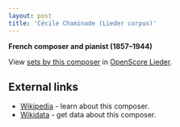 ```yaml
---
layout: post
title: 'Cécile Chaminade (Lieder corpus)'
---
```


__French composer and pianist (1857–1944)__

View [sets by this composer] in [OpenScore Lieder].

[sets by this composer]: https://musescore.com/openscore-lieder-corpus/sets?order=title&text=Chaminade,+Cécile
[OpenScore Lieder]: https://musescore.com/openscore-lieder-corpus

## External links

- [Wikipedia] - learn about this composer.
- [Wikidata] - get data about this composer.

[Wikipedia]: https://en.wikipedia.org/wiki/Cécile_Chaminade
[Wikidata]: https://www.wikidata.org/wiki/Q236438
